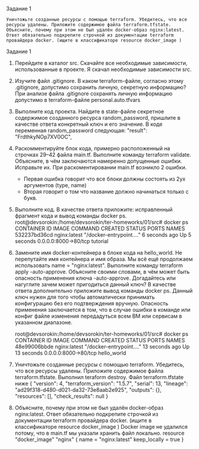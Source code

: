 Задание 1
    
    
    
    Уничтожьте созданные ресурсы с помощью terraform. Убедитесь, что все ресурсы удалены. Приложите содержимое файла terraform.tfstate.
    Объясните, почему при этом не был удалён docker-образ nginx:latest. Ответ обязательно подкрепите строчкой из документации terraform провайдера docker. (ищите в классификаторе resource docker_image )








Задание 1
1. Перейдите в каталог src. Скачайте все необходимые зависимости, использованные в проекте.
	Я скачал необходимые зависимости src.

2. Изучите файл .gitignore. В каком terraform-файле, согласно этому .gitignore, допустимо сохранить личную, секретную информацию?
	При анализе файла .gitignore сохранять личную информацию допустимо в terraform-файле personal.auto.tfvars

3. Выполните код проекта. Найдите в state-файле секретное содержимое созданного ресурса random_password, пришлите в качестве ответа конкретный ключ и его значение.
	В коде переменная random_password следующая: "result": "FrdthkyNOp7XV0OC",

5. Раскомментируйте блок кода, примерно расположенный на строчках 29–42 файла main.tf. Выполните команду terraform validate. Объясните, в чём заключаются намеренно допущенные ошибки. Исправьте их.
	 При раскоментировании main.tf возникло 2 ошибки.
	- Первая ошибка говорит что все блоки должны состоять из 2ух аргументов (type, name)
	- Вторая говорит о том что название должно начинаться только с букв. 

6. Выполните код. В качестве ответа приложите: исправленный фрагмент кода и вывод команды docker ps.
	root@devsorokin:/home/devsorokin/ter-homeworks/01/src# docker ps
	CONTAINER ID   IMAGE          COMMAND                  CREATED         STATUS         PORTS                  NAMES
	532237bd36cd   nginx:latest   "/docker-entrypoint.…"   6 seconds ago   Up 5 seconds   0.0.0.0:8000->80/tcp   tutorial
   
6. Замените имя docker-контейнера в блоке кода на hello_world. Не перепутайте имя контейнера и имя образа. Мы всё ещё продолжаем использовать name = "nginx:latest". Выполните команду terraform apply -auto-approve. Объясните своими словами, в чём может быть опасность применения ключа -auto-approve. Догадайтесь или нагуглите зачем может пригодиться данный ключ? В качестве ответа дополнительно приложите вывод команды docker ps.
	Данный ключ нужен для того чтобы автоматически принимать конфигурацию без его подтверждения вручную. Опасность применения заключается в том, что в случае ошибки в команде или конфиг файле 
	изменения передадуться всем ВМ или сервисам в указанном диапазоне.

	root@devsorokin:/home/devsorokin/ter-homeworks/01/src# docker ps
	CONTAINER ID   IMAGE          COMMAND                  CREATED          STATUS          PORTS                  NAMES
	48e99006bbde   nginx:latest   "/docker-entrypoint.…"   13 seconds ago   Up 13 seconds   0.0.0.0:8000->80/tcp   hello_world

7. Уничтожьте созданные ресурсы с помощью terraform. Убедитесь, что все ресурсы удалены. Приложите содержимое файла terraform.tfstate.
 Выполнил teraform destroy. Файл terraform.tfstate ниже
{
  "version": 4,
  "terraform_version": "1.5.7",
  "serial": 13,
  "lineage": "ad29f318-d480-d021-da32-73e8aab2e925",
  "outputs": {},
  "resources": [],
  "check_results": null
}

8. Объясните, почему при этом не был удалён docker-образ nginx:latest. Ответ обязательно подкрепите строчкой из документации terraform провайдера docker. (ищите в классификаторе resource docker_image )
 Docker image не удалился потому, что в main.tf мы указали хранить файл локально. 
resource "docker_image" "nginx" {
  name         = "nginx:latest"
  keep_locally = true
}
